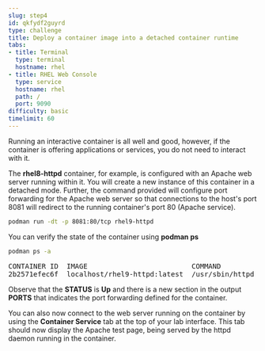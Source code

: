 ```yaml
---
slug: step4
id: qkfydf2guyrd
type: challenge
title: Deploy a container image into a detached container runtime
tabs:
- title: Terminal
  type: terminal
  hostname: rhel
- title: RHEL Web Console
  type: service
  hostname: rhel
  path: /
  port: 9090
difficulty: basic
timelimit: 60
---
```

Running an interactive container is all well and good, however, if the container is offering applications or services, you do not need to interact with it.

The __rhel8-httpd__ container, for example, is configured with an Apache web server running within it.  You will create a new instance of this container in a detached mode.  Further, the command provided will configure port forwarding for the Apache web server so that connections to the host's port 8081 will redirect to the running container's port 80 (Apache service).

```bash
podman run -dt -p 8081:80/tcp rhel9-httpd
```

You can verify the state of the container using __podman ps__

```bash
podman ps -a
```

<pre class="file">
CONTAINER ID  IMAGE                         COMMAND               CREATED         STATUS             PORTS                   NAMES
2b2571efec6f  localhost/rhel9-httpd:latest  /usr/sbin/httpd -...  13 seconds ago  Up 12 seconds ago  8081->80/tcp  priceless_mahavira
</pre>

Observe that the __STATUS__ is __Up__ and there is a new section in the output __PORTS__ that indicates the port forwarding defined for the container.

You can also now connect to the web server running on the container by using the __Container Service__ tab at the top of your lab interface.  This tab should now display the Apache test page, being served by the httpd daemon running in the container.
